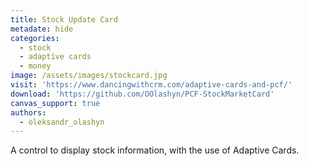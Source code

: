 ```yaml
---
title: Stock Update Card
metadate: hide
categories:
  - stock
  - adaptive cards
  - money
image: /assets/images/stockcard.jpg
visit: 'https://www.dancingwithcrm.com/adaptive-cards-and-pcf/'
download: 'https://github.com/OOlashyn/PCF-StockMarketCard'
canvas_support: true
authors:
  - oleksandr_olashyn
---
```


A control to display stock information, with the use of Adaptive Cards.
